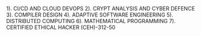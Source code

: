 1).	CI/CD AND CLOUD DEVOPS
2). CRYPT ANALYSIS AND CYBER DEFENCE
3). COMPILER DESIGN
4). ADAPTIVE SOFTWARE ENGINEERING
5). DISTRIBUTED COMPUTING
6). MATHEMATICAL PROGRAMMING
7). CERTIFIED ETHICAL HACKER (CEH)-312-50

